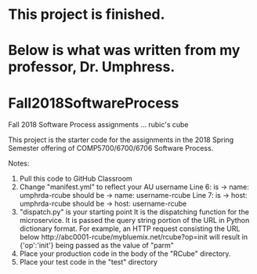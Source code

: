 # This project is finished.

# Below is what was written from my professor, Dr. Umphress.


# Fall2018SoftwareProcess
Fall 2018 Software Process assignments ... rubic's cube

This project is the starter code for the assignments in the 2018 Spring Semester offering
of COMP5700/6700/6706  Software Process.

Notes:
1)  Pull this code to GitHub Classroom
2)  Change "manifest.yml" to reflect your AU username
    Line 6:  is -> name: umphrda-rcube    should be -> name: username-rcube
 	Line 7:  is -> host: umphrda-rcube    should be -> host: username-rcube
3)  "dispatch.py" is your starting point
	It is the dispatching function for the microservice.
	It is passed the query string portion of the URL in Python dictionary format.
	For example, an HTTP request consisting the URL below
	     http://abc0001-rcube/mybluemix.net/rcube?op=init
	will result in {'op':'init'} being passed as the value of "parm"
4)  Place your production code in the body of the "RCube" directory.
5)  Place your test code in the "test" directory


